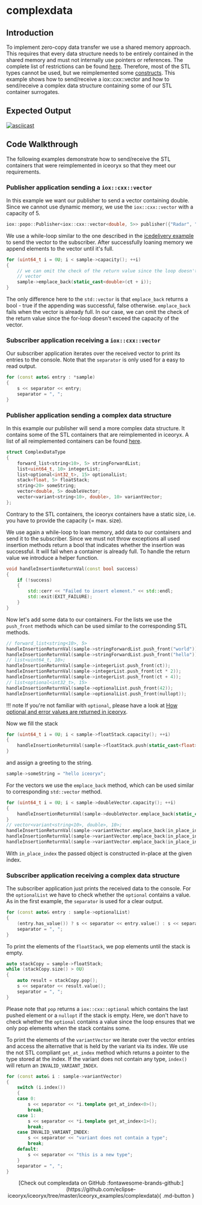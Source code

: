 # complexdata

## Introduction

To implement zero-copy data transfer we use a shared memory approach. This requires that every data structure needs to be entirely
contained in the shared memory and must not internally use pointers or references. The complete list of restrictions can be found
[here](https://iceoryx.io/latest/getting-started/overview/#restrictions). Therefore, most of the STL types cannot be used, but we
reimplemented some [constructs](https://github.com/eclipse-iceoryx/iceoryx/tree/master/iceoryx_hoofs#cxx). This example shows how
to send/receive a iox::cxx::vector and how to send/receive a complex data structure containing some of our STL container surrogates.

## Expected Output

[![asciicast](https://asciinema.org/a/410662.svg)](https://asciinema.org/a/410662)

## Code Walkthrough

The following examples demonstrate how to send/receive the STL containers that were reimplemented in iceoryx so that they meet
our requirements.

### Publisher application sending a `iox::cxx::vector`

In this example we want our publisher to send a vector containing double. Since we cannot use dynamic memory, we use the 
`iox::cxx::vector` with a capacity of 5.

<!--[geoffrey][iceoryx_examples/complexdata/iox_publisher_vector.cpp][create publisher]-->
```cpp
iox::popo::Publisher<iox::cxx::vector<double, 5>> publisher({"Radar", "FrontRight", "VectorData"});
```

We use a while-loop similar to the one described in the 
[icedelivery example](https://github.com/eclipse-iceoryx/iceoryx/tree/master/iceoryx_examples/icedelivery) to send the
vector to the subscriber. After successfully loaning memory we append elements to the vector until it's full.

<!--[geoffrey][iceoryx_examples/complexdata/iox_publisher_vector.cpp][vector emplace_back]-->
```cpp
for (uint64_t i = 0U; i < sample->capacity(); ++i)
{
    // we can omit the check of the return value since the loop doesn't exceed the capacity of the
    // vector
    sample->emplace_back(static_cast<double>(ct + i));
}
```

The only difference here to the `std::vector` is that `emplace_back` returns a bool - true if the appending was successful,
false otherwise. `emplace_back` fails when the vector is already full. In our case, we can omit the check of the return value
since the for-loop doesn't exceed the capacity of the vector.

### Subscriber application receiving a `iox::cxx::vector`

Our subscriber application iterates over the received vector to print its entries to the console. Note that the `separator` is only
used for a easy to read output.

<!--[geoffrey][iceoryx_examples/complexdata/iox_subscriber_vector.cpp][vector output]-->
```cpp
for (const auto& entry : *sample)
{
    s << separator << entry;
    separator = ", ";
}
```

### Publisher application sending a complex data structure

In this example our publisher will send a more complex data structure. It contains some of the STL containers that are reimplemented
in iceoryx. A list of all reimplemented containers can be found
[here](https://github.com/eclipse-iceoryx/iceoryx/tree/master/iceoryx_hoofs#cxx).

<!--[geoffrey][iceoryx_examples/complexdata/topic_data.hpp][complexdata type]-->
```cpp
struct ComplexDataType
{
    forward_list<string<10>, 5> stringForwardList;
    list<uint64_t, 10> integerList;
    list<optional<int32_t>, 15> optionalList;
    stack<float, 5> floatStack;
    string<20> someString;
    vector<double, 5> doubleVector;
    vector<variant<string<10>, double>, 10> variantVector;
};
```

Contrary to the STL containers, the iceoryx containers have a static size, i.e. you have to provide the capacity (= max. size).

We use again a while-loop to loan memory, add data to our containers and send it to the subscriber. Since we must not throw exceptions
all used insertion methods return a bool that indicates whether the insertion was successful. It will fail when a container is already
full. To handle the return value we introduce a helper function.

<!--[geoffrey][iceoryx_examples/complexdata/iox_publisher_complexdata.cpp][handle return val]-->
```cpp
void handleInsertionReturnVal(const bool success)
{
    if (!success)
    {
        std::cerr << "Failed to insert element." << std::endl;
        std::exit(EXIT_FAILURE);
    }
}
```

Now let's add some data to our containers. For the lists we use the `push_front` methods which can be used similar to the 
corresponding STL methods.

<!--[geoffrey][iceoryx_examples/complexdata/iox_publisher_complexdata.cpp][fill lists]-->
```cpp
// forward_list<string<10>, 5>
handleInsertionReturnVal(sample->stringForwardList.push_front("world"));
handleInsertionReturnVal(sample->stringForwardList.push_front("hello"));
// list<uint64_t, 10>;
handleInsertionReturnVal(sample->integerList.push_front(ct));
handleInsertionReturnVal(sample->integerList.push_front(ct * 2));
handleInsertionReturnVal(sample->integerList.push_front(ct + 4));
// list<optional<int32_t>, 15>
handleInsertionReturnVal(sample->optionalList.push_front(42));
handleInsertionReturnVal(sample->optionalList.push_front(nullopt));
```

!!! note
    If you're not familiar with `optional`, please have a look at
    [How optional and error values are returned in iceoryx](https://github.com/eclipse-iceoryx/iceoryx/blob/master/doc/website/advanced/how-optional-and-error-values-are-returned-in-iceoryx.md#optional).

Now we fill the stack

<!--[geoffrey][iceoryx_examples/complexdata/iox_publisher_complexdata.cpp][fill stack]-->
```cpp
for (uint64_t i = 0U; i < sample->floatStack.capacity(); ++i)
{
    handleInsertionReturnVal(sample->floatStack.push(static_cast<float>(ct * i)));
}
```

and assign a greeting to the string.

<!--[geoffrey][iceoryx_examples/complexdata/iox_publisher_complexdata.cpp][assign string]-->
```cpp
sample->someString = "hello iceoryx";
```

For the vectors we use the `emplace_back` method, which can be used similar to corresponding `std::vector` method.

<!--[geoffrey][iceoryx_examples/complexdata/iox_publisher_complexdata.cpp][fill vectors]-->
```cpp
for (uint64_t i = 0U; i < sample->doubleVector.capacity(); ++i)
{
    handleInsertionReturnVal(sample->doubleVector.emplace_back(static_cast<double>(ct + i)));
}
// vector<variant<string<10>, double>, 10>;
handleInsertionReturnVal(sample->variantVector.emplace_back(in_place_index<0>(), "seven"));
handleInsertionReturnVal(sample->variantVector.emplace_back(in_place_index<1>(), 8.0));
handleInsertionReturnVal(sample->variantVector.emplace_back(in_place_index<0>(), "nine"));
```

With `in_place_index` the passed object is constructed in-place at the given index.

### Subscriber application receiving a complex data structure

The subscriber application just prints the received data to the console. For the `optionalList` we have to check whether the
`optional` contains a value. As in the first example, the `separator` is used for a clear output.

<!--[geoffrey][iceoryx_examples/complexdata/iox_subscriber_complexdata.cpp][read optional list]-->
```cpp
for (const auto& entry : sample->optionalList)
{
    (entry.has_value()) ? s << separator << entry.value() : s << separator << "optional is empty";
    separator = ", ";
}
```

To print the elements of the `floatStack`, we pop elements until the stack is empty.

<!--[geoffrey][iceoryx_examples/complexdata/iox_subscriber_complexdata.cpp][read stack]-->
```cpp
auto stackCopy = sample->floatStack;
while (stackCopy.size() > 0U)
{
    auto result = stackCopy.pop();
    s << separator << result.value();
    separator = ", ";
}
```

Please note that `pop` returns a `iox::cxx::optional` which contains the last pushed element or a `nullopt` if the stack is
empty. Here, we don't have to check whether the `optional` contains a value since the loop ensures that we only pop elements
when the stack contains some.

To print the elements of the `variantVector` we iterate over the vector entries and access the alternative that is held by the
variant via its index. We use the not STL compliant `get_at_index` method which returns a pointer to the type stored at the
index. If the variant does not contain any type, `index()` will return an `INVALID_VARIANT_INDEX`.

<!--[geoffrey][iceoryx_examples/complexdata/iox_subscriber_complexdata.cpp][read variant vector]-->
```cpp
for (const auto& i : sample->variantVector)
{
    switch (i.index())
    {
    case 0:
        s << separator << *i.template get_at_index<0>();
        break;
    case 1:
        s << separator << *i.template get_at_index<1>();
        break;
    case INVALID_VARIANT_INDEX:
        s << separator << "variant does not contain a type";
        break;
    default:
        s << separator << "this is a new type";
    }
    separator = ", ";
}
```

<center>
[Check out complexdata on GitHub :fontawesome-brands-github:](https://github.com/eclipse-iceoryx/iceoryx/tree/master/iceoryx_examples/complexdata){ .md-button }
</center>
